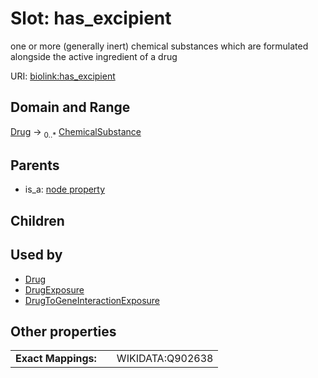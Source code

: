 
# Slot: has_excipient


one or more (generally inert) chemical substances which are formulated alongside the active ingredient of a drug

URI: [biolink:has_excipient](https://w3id.org/biolink/vocab/has_excipient)


## Domain and Range

[Drug](Drug.md) ->  <sub>0..*</sub> [ChemicalSubstance](ChemicalSubstance.md)

## Parents

 *  is_a: [node property](node_property.md)

## Children


## Used by

 * [Drug](Drug.md)
 * [DrugExposure](DrugExposure.md)
 * [DrugToGeneInteractionExposure](DrugToGeneInteractionExposure.md)

## Other properties

|  |  |  |
| --- | --- | --- |
| **Exact Mappings:** | | WIKIDATA:Q902638 |

